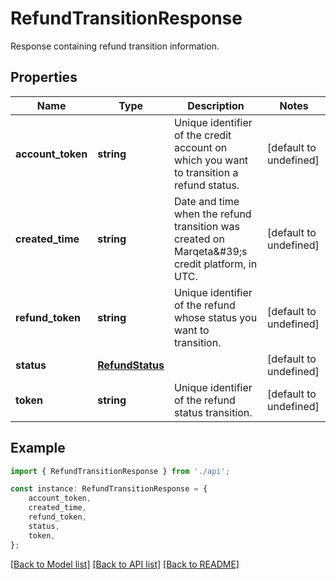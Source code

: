 # RefundTransitionResponse

Response containing refund transition information.

## Properties

Name | Type | Description | Notes
------------ | ------------- | ------------- | -------------
**account_token** | **string** | Unique identifier of the credit account on which you want to transition a refund status. | [default to undefined]
**created_time** | **string** | Date and time when the refund transition was created on Marqeta\&#39;s credit platform, in UTC. | [default to undefined]
**refund_token** | **string** | Unique identifier of the refund whose status you want to transition. | [default to undefined]
**status** | [**RefundStatus**](RefundStatus.md) |  | [default to undefined]
**token** | **string** | Unique identifier of the refund status transition. | [default to undefined]

## Example

```typescript
import { RefundTransitionResponse } from './api';

const instance: RefundTransitionResponse = {
    account_token,
    created_time,
    refund_token,
    status,
    token,
};
```

[[Back to Model list]](../README.md#documentation-for-models) [[Back to API list]](../README.md#documentation-for-api-endpoints) [[Back to README]](../README.md)
